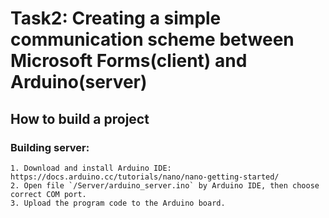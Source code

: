 # Task2: Creating a simple communication scheme between Microsoft Forms(client) and Arduino(server)
## How to build a project
### Building server:
    1. Download and install Arduino IDE: https://docs.arduino.cc/tutorials/nano/nano-getting-started/
    2. Open file `/Server/arduino_server.ino` by Arduino IDE, then choose correct COM port.
    3. Upload the program code to the Arduino board.
